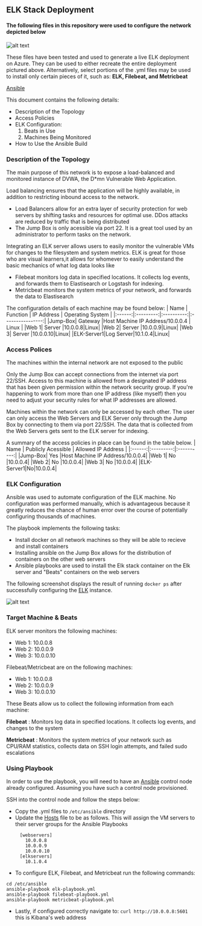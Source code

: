 ## ELK Stack Deployment 
#### The following files in this repository were used to configure the network depicted below
 
![alt text](https://github.com/ellakatherinee/super-duper-guacamole/blob/main/Diagrams/ELK-1.png "Azure Diagram")

These files have been tested and used to generate a live ELK deployment on Azure. They can be used to either recreate the entire deployment pictured above. Alternatively, select portions of the .yml files may be used to install only certain pieces of it, such as: **ELK, Filebeat, and Metricbeat**

[Ansible](https://github.com/ellakatherinee/super-duper-guacamole/tree/main/Ansible)

This document contains the following details:
* Description of the Topology
* Access Policies
* ELK Configuration: 
  1. Beats in Use  
  2. Machines Being Monitored
* How to Use the Ansible Build

### Description of the Topology 
The main purpose of this network is to expose a load-balanced and monitored instance of DVWA, the D*mn Vulnerable Web Application.

Load balancing ensures that the application will be highly available, in addition to restricting inbound access to the network.
 * Load Balancers allow for an extra layer of security protection for web servers by shifting tasks and resources for optimal use. DDos attacks are reduced by traffic that is being distributed  
  * The Jump Box is only acessible via port 22. It is a great tool used by an administrator to perform tasks on the network. 
  
Integrating an ELK server allows users to easily monitor the vulnerable VMs for changes to the filesystem and system metrics. ELK is great for those who are visual learners,it allows for whomever to easily understand the basic mechanics of what log data looks like  
  * Filebeat monitors log data in specified locations. It collects log events, and forwards them to Elastisearch or Logstash for indexing. 
  * Metricbeat monitors the system metrics of your network, and forwards the data to Elastisearch 

The configuration details of each machine may be found below: 
| Name | Function | IP Address | Operating System |
|:------:|:---------:|:----------:|:----------------:|
|Jump-Box| Gateway |Host Machine IP Address/10.0.0.4 | Linux | 
|Web 1| Server |10.0.0.8|Linux|
|Web 2| Server |10.0.0.9|Linux|
|Web 3| Server |10.0.0.10|Linux|
|ELK-Server1|Log Server|10.1.0.4|Linux| 


### Access Polices 
The machines within the internal network are not exposed to the public 

Only the Jump Box can accept connections from the internet via port 22/SSH. Access to this machine is allowed from a designated IP address that has been given permission within the network security group. If you're happening to work from more than one IP address (like myself) then you need to adjust your security rules for what IP addresses are allowed. 

Machines within the network can only be accessed by each other. The user can only access the Web Servers and ELK Server only through the Jump Box by connecting to them via port 22/SSH. The data that is collected from the Web Servers gets sent to the ELK server for indexing. 

A summary of the access policies in place can be found in the table below.
| Name | Publicly Acessible | Allowed IP Address |
|:------:|:---------:|:----------:|
|Jump-Box| Yes |Host Machine IP Address/10.0.0.4| 
|Web 1| No |10.0.0.4|
|Web 2| No |10.0.0.4|
|Web 3| No |10.0.0.4|
|ELK-Server1|No|10.0.0.4| 

### ELK Configuration 
Ansible was used to automate configuration of the ELK machine. No configuration was performed manually, which is advantageous because it greatly reduces the chance of human error over the course of potentially configuring thousands of machines.

The playbook implements the following tasks:
* Install docker on all network machines so they will be able to recieve and install containers 
* Installing ansible on the Jump Box allows for the distribution of containers on the other web servers 
* Ansible playbooks are used to install the Elk stack container on the Elk server and "Beats" containers on the web servers 

The following screenshot displays the result of running `docker ps` after successfully configuring the [ELK](https://github.com/ellakatherinee/super-duper-guacamole/blob/main/Ansible/install-elk.yml) instance.
 
![alt text](https://github.com/ellakatherinee/super-duper-guacamole/blob/main/Diagrams/Docker-ELK.jpeg "Docker")

### Target Machine & Beats
ELK server monitors the following machines: 
* Web 1: 10.0.0.8
* Web 2: 10.0.0.9
* Web 3: 10.0.0.10

Filebeat/Metricbeat are on the following machines:
* Web 1: 10.0.0.8
* Web 2: 10.0.0.9
* Web 3: 10.0.0.10

These Beats allow us to collect the following information from each machine:

**Filebeat** : Monitors log data in specified locations. It collects log events, and changes to the system 

**Metricbeat** : Monitors the system metrics of your network such as CPU/RAM statistics, collects data on SSH login attempts, and failed sudo escalations

### Using Playbook

In order to use the playbook, you will need to have an [Ansible](https://github.com/ellakatherinee/super-duper-guacamole/blob/main/Linux/ansible) control node already configured. Assuming you have such a control node provisioned. 

SSH into the control node and follow the steps below:

* Copy the .yml files to `/etc/ansible` directory 
* Update the [Hosts](https://github.com/ellakatherinee/super-duper-guacamole/blob/main/Linux/hosts) file to be as follows. This will assign the VM servers to their server groups for the Ansible Playbooks

```
     [webservers]
       10.0.0.8
       10.0.0.9
       10.0.0.10
     [elkservers]
       10.1.0.4
```
* To configure ELK, Filebeat, and Metricbeat run the following commands:
```
cd /etc/ansible
ansible-playbook elk-playbook.yml
ansible-playbook filebeat-playbook.yml
ansible-playbook metricbeat-playbook.yml 
````
* Lastly, if configured correctly navigate to: `curl http://10.0.0.8:5601` this is Kibana's web address 
  
